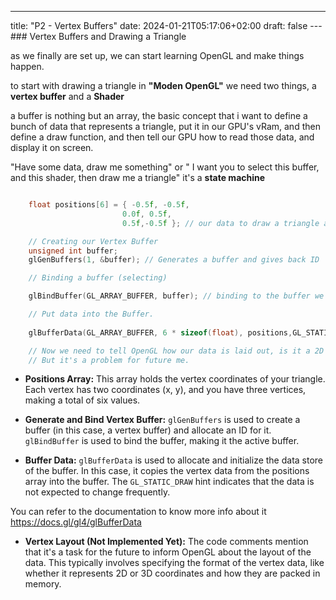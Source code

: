 ---
title: "P2 - Vertex Buffers"
date: 2024-01-21T05:17:06+02:00
draft: false
---### Vertex Buffers and Drawing a Triangle

as we finally are set up, we can start learning OpenGL and make things happen.

to start with drawing a triangle in **"Moden OpenGL"** we need two things, a **vertex buffer** and a **Shader**

a buffer is nothing but an array, the basic concept that i want to define a bunch of data that represents a triangle, put it in our GPU's vRam, and then define a draw function, and then tell our GPU how to read those data, and display it on screen.

"Have some data, draw me something" or " I want you to select this buffer, and this shader, then draw me a triangle" it's a **state machine**

```c

    float positions[6] = { -0.5f, -0.5f,
                         0.0f, 0.5f,
                         0.5f,-0.5f }; // our data to draw a triangle also a buffer

    // Creating our Vertex Buffer
    unsigned int buffer;
    glGenBuffers(1, &buffer); // Generates a buffer and gives back ID

    // Binding a buffer (selecting)

    glBindBuffer(GL_ARRAY_BUFFER, buffer); // binding to the buffer we created.

    // Put data into the Buffer.
 
    glBufferData(GL_ARRAY_BUFFER, 6 * sizeof(float), positions,GL_STATIC_DRAW);

    // Now we need to tell OpenGL how our data is laid out, is it a 2D Vector or 3D...
    // But it's a problem for future me.
```

- **Positions Array:** This array holds the vertex coordinates of your triangle. Each vertex has two coordinates (x, y), and you have three vertices, making a total of six values.

- **Generate and Bind Vertex Buffer:** `glGenBuffers` is used to create a buffer (in this case, a vertex buffer) and allocate an ID for it. `glBindBuffer` is used to bind the buffer, making it the active buffer.

- **Buffer Data:** `glBufferData` is used to allocate and initialize the data store of the buffer. In this case, it copies the vertex data from the positions array into the buffer. The `GL_STATIC_DRAW` hint indicates that the data is not expected to change frequently.

You can refer to the documentation to know more info about it https://docs.gl/gl4/glBufferData

- **Vertex Layout (Not Implemented Yet):** The code comments mention that it's a task for the future to inform OpenGL about the layout of the data. This typically involves specifying the format of the vertex data, like whether it represents 2D or 3D coordinates and how they are packed in memory.